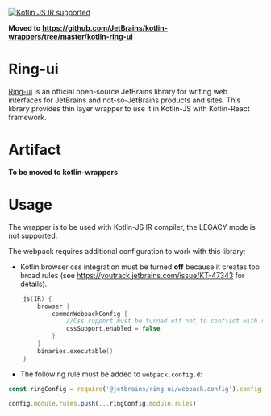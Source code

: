 [![Kotlin JS IR supported](https://img.shields.io/badge/Kotlin%2FJS-IR%20supported-yellow)](https://kotl.in/jsirsupported)

**Moved to https://github.com/JetBrains/kotlin-wrappers/tree/master/kotlin-ring-ui**

# Ring-ui
[Ring-ui](https://github.com/JetBrains/ring-ui) is an official open-source JetBrains library for writing web interfaces for JetBrains and not-so-JetBrains products and sites. This library provides thin layer wrapper to use it in Kotlin-JS with Kotlin-React framework.

# Artifact

**To be moved to kotlin-wrappers**

# Usage
The wrapper is to be used with Kotlin-JS IR compiler, the LEGACY mode is not supported.

The webpack requires additional configuration to work with this library:
* Kotlin browser css integration must be turned **off** because it creates too broad rules (see https://youtrack.jetbrains.com/issue/KT-47343 for details).
```kotlin
    js(IR) {
        browser {
            commonWebpackConfig {
                //Css support must be turned off not to conflict with ring-ui rules
                cssSupport.enabled = false
            }
        }
        binaries.executable()
    }
```
* The following rule must be added to `webpack.config.d`:
```js
const ringConfig = require('@jetbrains/ring-ui/webpack.config').config;

config.module.rules.push(...ringConfig.module.rules)
```
